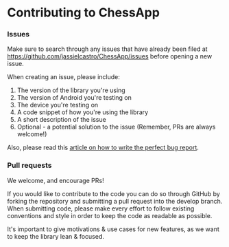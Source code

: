 # Contributing to ChessApp

### Issues
Make sure to search through any issues that have already been filed at https://github.com/jassielcastro/ChessApp/issues before opening a new issue.

When creating an issue, please include:

1. The version of the library you're using
2. The version of Android you're testing on
3. The device you're testing on
4. A code snippet of how you're using the library
5. A short description of the issue
6. Optional - a potential solution to the issue (Remember, PRs are always welcome!)

Also, please read this [article on how to write the perfect bug report](https://medium.com/pitch-perfect/how-to-write-the-perfect-bug-report-6430f5a45cd).

### Pull requests

We welcome, and encourage PRs!

If you would like to contribute to the code you can do so through GitHub by forking the repository and submitting a pull
request into the develop branch. When submitting code, please make every effort to follow existing conventions and style in order to keep the code as readable as possible.

It's important to give motivations & use cases for new features, as we want to keep the library lean & focused.
